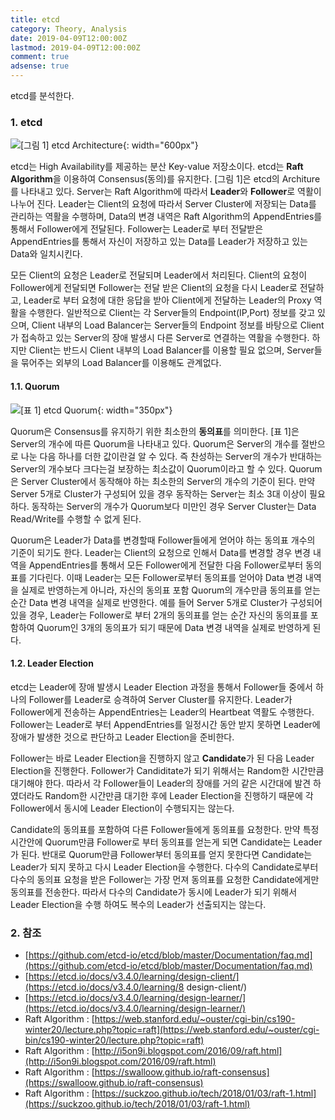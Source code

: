 ```yaml
---
title: etcd
category: Theory, Analysis
date: 2019-04-09T12:00:00Z
lastmod: 2019-04-09T12:00:00Z
comment: true
adsense: true
---
```


etcd를 분석한다.

### 1. etcd

![[그림 1] etcd Architecture]({{site.baseurl}}/images/theory_analysis/etcd/etcd_Architecture.PNG){: width="600px"}

etcd는 High Availability를 제공하는 분산 Key-value 저장소이다. etcd는 **Raft Algorithm**을 이용하여 Consensus(동의)를 유지한다. [그림 1]은 etcd의 Architure를 나타내고 있다. Server는 Raft Algorithm에 따라서 **Leader**와 **Follower**로 역활이 나누어 진다. Leader는 Client의 요청에 따라서 Server Cluster에 저장되는 Data를 관리하는 역활을 수행하며, Data의 변경 내역은 Raft Algorithm의 AppendEntries를 통해서 Follower에게 전달된다. Follower는 Leader로 부터 전달받은 AppendEntries를 통해서 자신이 저장하고 있는 Data를 Leader가 저장하고 있는 Data와 일치시킨다.

모든 Client의 요청은 Leader로 전달되며 Leader에서 처리된다. Client의 요청이 Follower에게 전달되면 Follower는 전달 받은 Client의 요청을 다시 Leader로 전달하고, Leader로 부터 요청에 대한 응답을 받아 Client에게 전달하는 Leader의 Proxy 역활을 수행한다. 일반적으로 Client는 각 Server들의 Endpoint(IP,Port) 정보를 갖고 있으며, Client 내부의 Load Balancer는 Server들의 Endpoint 정보를 바탕으로 Client가 접속하고 있는 Server의 장애 발생시 다른 Server로 연결하는 역활을 수행한다. 하지만 Client는 반드시 Client 내부의 Load Balancer를 이용할 필요 없으며, Server들을 묶어주는 외부의 Load Balancer를 이용해도 관계없다.

#### 1.1. Quorum

![[표 1] etcd Quorum]({{site.baseurl}}/images/theory_analysis/etcd/etcd_Quorum.PNG){: width="350px"}

Quorum은 Consensus를 유지하기 위한 최소한의 **동의표**를 의미한다. [표 1]은 Server의 개수에 따른 Quorum을 나타내고 있다. Quorum은 Server의 개수를 절반으로 나눈 다음 하나를 더한 값이란걸 알 수 있다. 즉 찬성하는 Server의 개수가 반대하는 Server의 개수보다 크다는걸 보장하는 최소값이 Quorum이라고 할 수 있다. Quorum은 Server Cluster에서 동작해야 하는 최소한의 Server의 개수의 기준이 된다. 만약 Server 5개로 Cluster가 구성되어 있을 경우 동작하는 Server는 최소 3대 이상이 필요하다. 동작하는 Server의 개수가 Quorum보다 미만인 경우 Server Cluster는 Data Read/Write를 수행할 수 없게 된다.

Quorum은 Leader가 Data를 변경할때 Follower들에게 얻어야 하는 동의표 개수의 기준이 되기도 한다. Leader는 Client의 요청으로 인해서 Data를 변경할 경우 변경 내역을 AppendEntries를 통해서 모든 Follower에게 전달한 다음 Follower로부터 동의표를 기다린다. 이때 Leader는 모든 Follower로부터 동의표를 얻어야 Data 변경 내역을 실제로 반영하는게 아니라, 자신의 동의표 포함 Quorum의 개수만큼 동의표를 얻는 순간 Data 변경 내역을 실제로 반영한다. 예를 들어 Server 5개로 Cluster가 구성되어 있을 경우, Leader는 Follower로 부터 2개의 동의표를 얻는 순간 자신의 동의표를 포함하여 Quorum인 3개의 동의표가 되기 때문에 Data 변경 내역을 실제로 반영하게 된다.

#### 1.2. Leader Election

etcd는 Leader에 장애 발생시 Leader Election 과정을 통해서 Follower들 중에서 하나의 Follower를 Leader로 승격하여 Server Cluster를 유지한다. Leader가 Follower에게 전송하는 AppendEntries는 Leader의 Heartbeat 역활도 수행한다. Follower는 Leader로 부터 AppendEntries를 일정시간 동안 받지 못하면 Leader에 장애가 발생한 것으로 판단하고 Leader Election을 준비한다.

Follower는 바로 Leader Election을 진행하지 않고 **Candidate**가 된 다음 Leader Election을 진행한다. Follower가 Candiditate가 되기 위해서는 Random한 시간만큼 대기해야 한다. 따라서 각 Follower들이 Leader의 장애를 거의 같은 시간대에 발견 하였더라도 Random한 시간만큼 대기한 후에 Leader Election을 진행하기 때문에 각 Follower에서 동시에 Leader Election이 수행되지는 않는다.

Candidate의 동의표를 포함하여 다른 Follower들에게 동의표를 요청한다. 만약 특정 시간안에 Quorum만큼 Follower로 부터 동의표를 얻는게 되면 Candidate는 Leader가 된다. 반대로 Quorum만큼 Follower부터 동의표를 얻지 못한다면 Candidate는 Leader가 되지 못하고 다시 Leader Election을 수행한다. 다수의 Candidate로부터 다수의 동의표 요청을 받은 Follower는 가장 먼져 동의표를 요청한 Candidate에게만 동의표를 전송한다. 따라서 다수의 Candidate가 동시에 Leader가 되기 위해서 Leader Election을 수행 하여도 복수의 Leader가 선출되지는 않는다.

### 2. 참조

* [https://github.com/etcd-io/etcd/blob/master/Documentation/faq.md](https://github.com/etcd-io/etcd/blob/master/Documentation/faq.md)
* [https://etcd.io/docs/v3.4.0/learning/design-client/](https://etcd.io/docs/v3.4.0/learning/8 design-client/)
* [https://etcd.io/docs/v3.4.0/learning/design-learner/](https://etcd.io/docs/v3.4.0/learning/design-learner/)
* Raft Algorithm : [https://web.stanford.edu/~ouster/cgi-bin/cs190-winter20/lecture.php?topic=raft](https://web.stanford.edu/~ouster/cgi-bin/cs190-winter20/lecture.php?topic=raft)
* Raft Algorithm : [http://i5on9i.blogspot.com/2016/09/raft.html](http://i5on9i.blogspot.com/2016/09/raft.html)
* Raft Algorithm : [https://swalloow.github.io/raft-consensus](https://swalloow.github.io/raft-consensus)
* Raft Algorithm : [https://suckzoo.github.io/tech/2018/01/03/raft-1.html](https://suckzoo.github.io/tech/2018/01/03/raft-1.html)
